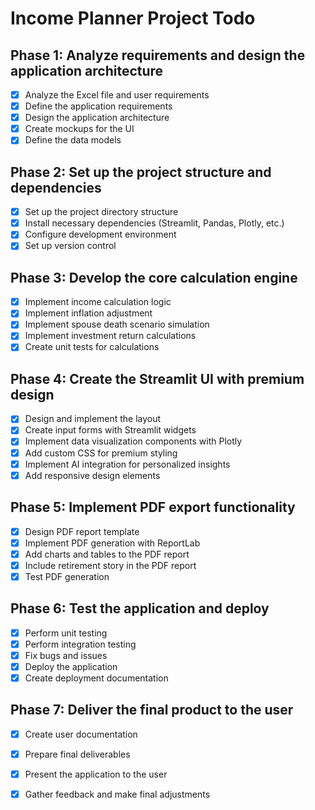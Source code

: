 # Income Planner Project Todo

## Phase 1: Analyze requirements and design the application architecture
- [x] Analyze the Excel file and user requirements
- [x] Define the application requirements
- [x] Design the application architecture
- [x] Create mockups for the UI
- [x] Define the data models

## Phase 2: Set up the project structure and dependencies
- [x] Set up the project directory structure
- [x] Install necessary dependencies (Streamlit, Pandas, Plotly, etc.)
- [x] Configure development environment
- [x] Set up version control

## Phase 3: Develop the core calculation engine
- [x] Implement income calculation logic
- [x] Implement inflation adjustment
- [x] Implement spouse death scenario simulation
- [x] Implement investment return calculations
- [x] Create unit tests for calculations

## Phase 4: Create the Streamlit UI with premium design
- [x] Design and implement the layout
- [x] Create input forms with Streamlit widgets
- [x] Implement data visualization components with Plotly
- [x] Add custom CSS for premium styling
- [x] Implement AI integration for personalized insights
- [x] Add responsive design elements

## Phase 5: Implement PDF export functionality
- [x] Design PDF report template
- [x] Implement PDF generation with ReportLab
- [x] Add charts and tables to the PDF report
- [x] Include retirement story in the PDF report
- [x] Test PDF generation

## Phase 6: Test the application and deploy
- [x] Perform unit testing
- [x] Perform integration testing
- [x] Fix bugs and issues
- [x] Deploy the application
- [x] Create deployment documentation

## Phase 7: Deliver the final product to the user
- [x] Create user documentation
- [x] Prepare final deliverables
- [x] Present the application to the user
- [x] Gather feedback and make final adjustments

